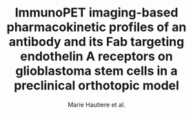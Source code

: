 ---
cat: ciel
subcat: midas
bestof: false
author: Marie Hautiere et al.
title: ImmunoPET imaging-based pharmacokinetic profiles of an antibody and its Fab targeting endothelin A receptors on glioblastoma stem cells in a preclinical orthotopic model
journal: European Journal of Nuclear Medicine and Molecular Imaging
year: 2023
type: article
doi: 10.1007/s00259-023-06268-3
---